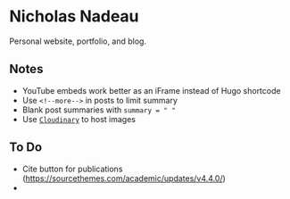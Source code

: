 # Nicholas Nadeau

Personal website, portfolio, and blog.

## Notes

- YouTube embeds work better as an iFrame instead of Hugo shortcode
- Use `<!--more-->` in posts to limit summary
- Blank post summaries with `summary = " "`
- Use [`Cloudinary`](https://cloudinary.com/console) to host images

## To Do

- Cite button for publications (https://sourcethemes.com/academic/updates/v4.4.0/)
- 
